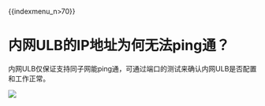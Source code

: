 {{indexmenu_n>70}}


# 内网ULB的IP地址为何无法ping通？

内网ULB仅保证支持同子网能ping通，可通过端口的测试来确认内网ULB是否配置和工作正常。

[![](https://static.ucloud.cn/708409d71c0a4a8c8d1fbd6fe3417b36.png)](https://github.com/UCloudDocs/UCloud-document/issues/3)
